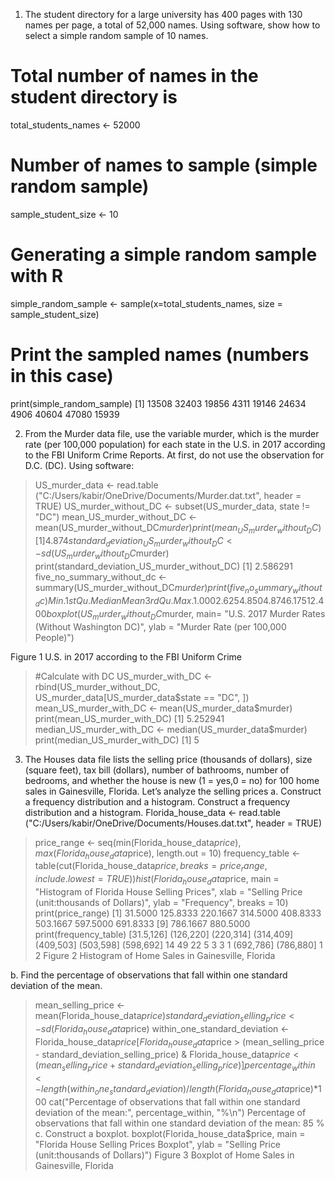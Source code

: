 1.	The student directory for a large university has 400 pages with 130 names per page, a total of 52,000 names. Using software, show how to select a simple random sample of 10 names. 
# Total number of names in the student directory is
 total_students_names <- 52000
# Number of names to sample (simple random sample)
  sample_student_size <- 10
# Generating a simple random sample with R
  simple_random_sample <- sample(x=total_students_names, size = sample_student_size)
# Print the sampled names (numbers in this case)
  print(simple_random_sample)
   [1] 13508 32403 19856 4311 19146 24634 4906 40604 47080 15939

2.	From the Murder data file, use the variable murder, which is the murder rate (per 100,000 population) for each state in the U.S. in 2017 according to the FBI Uniform Crime Reports. At first, do not use the observation for D.C. (DC). Using software:
> US_murder_data <- read.table ("C:/Users/kabir/OneDrive/Documents/Murder.dat.txt", header = TRUE)
> US_murder_without_DC <- subset(US_murder_data, state != "DC")
> mean_US_murder_without_DC <- mean(US_murder_without_DC$murder)
> print(mean_US_murder_without_DC)
[1] 4.874
> standard_deviation_US_murder_without_DC <- sd(US_murder_without_DC$murder)
> print(standard_deviation_US_murder_without_DC)
[1] 2.586291
> five_no_summary_without_dc <- summary(US_murder_without_DC$murder)
> print (five_no_summary_without_dc)
   Min. 1st Qu.  Median    Mean 3rd Qu.    Max. 
  1.000   2.625   4.850   4.874   6.175  12.400 
> boxplot(US_murder_without_DC$murder, main= "U.S. 2017 Murder Rates (Without Washington DC)", ylab = "Murder Rate (per 100,000 People)")





Figure 1
U.S. in 2017 according to the FBI Uniform Crime 
> #Calculate with DC
> US_murder_with_DC <- rbind(US_murder_without_DC, US_murder_data[US_murder_data$state == "DC", ])
> mean_US_murder_with_DC <- mean(US_murder_data$murder)
> print(mean_US_murder_with_DC)
[1] 5.252941
> median_US_murder_with_DC <- median(US_murder_data$murder)
> print(median_US_murder_with_DC)
[1] 5

3.	  The Houses data file lists the selling price (thousands of dollars), size (square feet), tax bill (dollars), number of bathrooms, number of bedrooms, and whether the house is new (1 = yes,0 = no) for 100 home sales in Gainesville, Florida. Let’s analyze the selling prices
a.	 Construct a frequency distribution and a histogram. Construct a frequency distribution and a histogram.
Florida_house_data <- read.table ("C:/Users/kabir/OneDrive/Documents/Houses.dat.txt", header = TRUE)
> price_range <- seq(min(Florida_house_data$price), max(Florida_house_data$price), length.out = 10)
> frequency_table <- table(cut(Florida_house_data$price, breaks = price_range, include.lowest = TRUE))
> hist(Florida_house_data$price, main = "Histogram of Florida House Selling Prices", xlab = "Selling Price (unit:thousands of Dollars)", ylab = "Frequency", breaks = 10)
> print(price_range)
 [1]  31.5000 125.8333 220.1667 314.5000 408.8333 503.1667 597.5000 691.8333
 [9] 786.1667 880.5000
> print(frequency_table)
[31.5,126]  (126,220]  (220,314]  (314,409]  (409,503]  (503,598]  (598,692] 
        14         49         22          5          3          3          1 
 (692,786]  (786,880] 
1	         2 
Figure 2
Histogram of Home Sales in Gainesville, Florida
 
b.	Find the percentage of observations that fall within one standard deviation of the mean.
> mean_selling_price <- mean(Florida_house_data$price)
> standard_deviation_selling_price <- sd(Florida_house_data$price)
> within_one_standard_deviation <- Florida_house_data$price[Florida_house_data$price > (mean_selling_price - standard_deviation_selling_price) & Florida_house_data$price < (mean_selling_price + standard_deviation_selling_price)]
> percentage_within <- length(within_one_standard_deviation) / length(Florida_house_data$price)*100
> cat("Percentage of observations that fall within one standard deviation of the mean:", percentage_within, "%\n")
Percentage of observations that fall within one standard deviation of the mean: 85 %
c.	Construct a boxplot.
> boxplot(Florida_house_data$price, main = "Florida House Selling Prices Boxplot", ylab = "Selling Price (unit:thousands of Dollars)")
Figure 3
Boxplot of Home Sales in Gainesville, Florida
